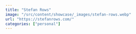 ```yaml
---
title: "Stefan Rows"
image: "/src/content/showcase/_images/stefan-rows.webp"
url: "https://stefanrows.com/"
categories: ["personal"]
---
```

